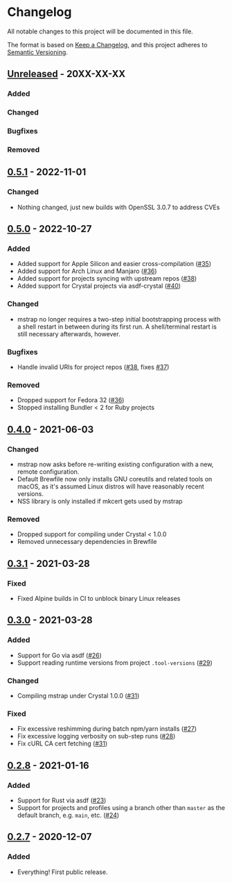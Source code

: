 # Changelog
All notable changes to this project will be documented in this file.

The format is based on [Keep a Changelog](https://keepachangelog.com/en/1.0.0/),
and this project adheres to [Semantic Versioning](https://semver.org/spec/v2.0.0.html).

## [Unreleased] - 20XX-XX-XX

### Added

### Changed

### Bugfixes

### Removed

## [0.5.1] - 2022-11-01

### Changed

- Nothing changed, just new builds with OpenSSL 3.0.7 to address CVEs

## [0.5.0] - 2022-10-27

### Added

- Added support for Apple Silicon and easier cross-compilation ([#35](https://github.com/maxfierke/mstrap/pull/35))
- Added support for Arch Linux and Manjaro ([#36](https://github.com/maxfierke/mstrap/pull/36))
- Added support for projects syncing with upstream repos ([#38](https://github.com/maxfierke/mstrap/pull/38))
- Added support for Crystal projects via asdf-crystal ([#40](https://github.com/maxfierke/mstrap/pull/40))

### Changed

- mstrap no longer requires a two-step initial bootstrapping process with a shell
  restart in between during its first run. A shell/terminal restart is still necessary
  afterwards, however.

### Bugfixes

- Handle invalid URIs for project repos ([#38](https://github.com/maxfierke/mstrap/pull/38), fixes [#37](https://github.com/maxfierke/mstrap/issues/37))

### Removed

- Dropped support for Fedora 32 ([#36](https://github.com/maxfierke/mstrap/pull/36))
- Stopped installing Bundler < 2 for Ruby projects

## [0.4.0] - 2021-06-03

### Changed

- mstrap now asks before re-writing existing configuration with a new, remote
  configuration.
- Default Brewfile now only installs GNU coreutils and related tools on macOS, as
  it's assumed Linux distros will have reasonably recent versions.
- NSS library is only installed if mkcert gets used by mstrap

### Removed

- Dropped support for compiling under Crystal < 1.0.0
- Removed unnecessary dependencies in Brewfile

## [0.3.1] - 2021-03-28

### Fixed

* Fixed Alpine builds in CI to unblock binary Linux releases

## [0.3.0] - 2021-03-28

### Added

- Support for Go via asdf ([#26](https://github.com/maxfierke/mstrap/pull/26))
- Support reading runtime versions from project `.tool-versions` ([#29](https://github.com/maxfierke/mstrap/pull/29))

### Changed

- Compiling mstrap under Crystal 1.0.0 ([#31](https://github.com/maxfierke/mstrap/pull/31))

### Fixed

- Fix excessive reshimming during batch npm/yarn installs ([#27](https://github.com/maxfierke/mstrap/pull/27))
- Fix excessive logging verbosity on sub-step runs ([#28](https://github.com/maxfierke/mstrap/pull/28))
- Fix cURL CA cert fetching ([#31](https://github.com/maxfierke/mstrap/pull/31))

## [0.2.8] - 2021-01-16

### Added

- Support for Rust via asdf ([#23](https://github.com/maxfierke/mstrap/pull/23))
- Support for projects and profiles using a branch other than `master` as the
  default branch, e.g. `main`, etc. ([#24](https://github.com/maxfierke/mstrap/pull/24))

## [0.2.7] - 2020-12-07

### Added

- Everything! First public release.

[Unreleased]: https://github.com/maxfierke/mstrap/compare/v0.4.0...HEAD
[0.5.1]: https://github.com/maxfierke/mstrap/compare/v0.5.0...v0.5.1
[0.5.0]: https://github.com/maxfierke/mstrap/compare/v0.4.0...v0.5.0
[0.4.0]: https://github.com/maxfierke/mstrap/compare/v0.3.1...v0.4.0
[0.3.1]: https://github.com/maxfierke/mstrap/compare/v0.3.0...v0.3.1
[0.3.0]: https://github.com/maxfierke/mstrap/compare/v0.2.9...v0.3.0
[0.2.9]: https://github.com/maxfierke/mstrap/compare/v0.2.8...v0.2.9
[0.2.8]: https://github.com/maxfierke/mstrap/compare/v0.2.7...v0.2.8
[0.2.7]: https://github.com/maxfierke/mstrap/releases/tag/v0.2.7
